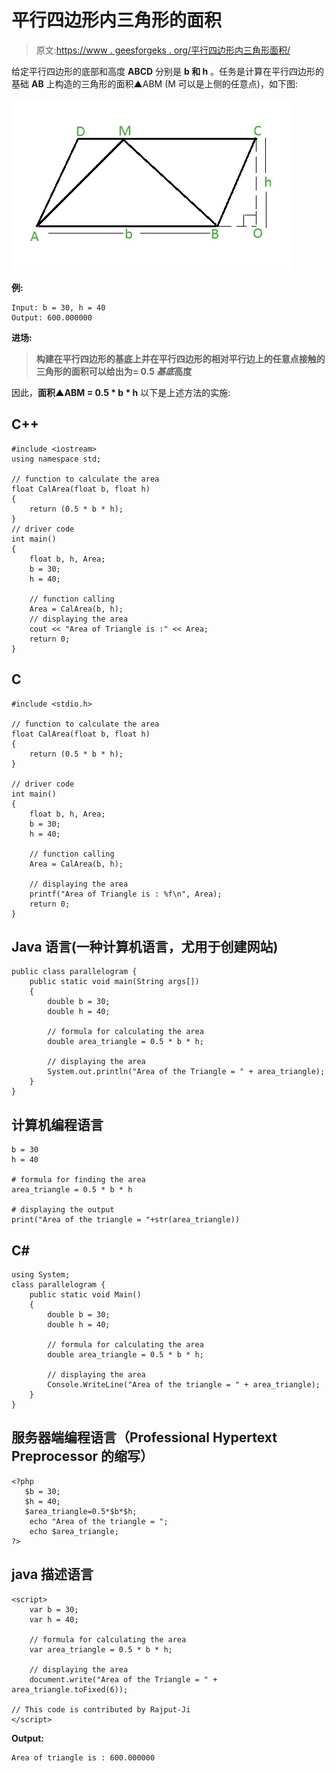 # 平行四边形内三角形的面积

> 原文:[https://www . geesforgeks . org/平行四边形内三角形面积/](https://www.geeksforgeeks.org/area-of-a-triangle-inside-a-parallelogram/)

给定平行四边形的底部和高度 **ABCD** 分别是 **b 和 h** 。任务是计算在平行四边形的基础 **AB** 上构造的三角形的面积▲ABM (M 可以是上侧的任意点)，如下图:

![](img/b47efbaf53e1d8266d5a242e52d94531.png)

**例:**

```
Input: b = 30, h = 40
Output: 600.000000
```

**进场:**

> **构建在平行四边形的基底上并在平行四边形的相对平行边上的任意点接触的三角形的面积可以给出为= 0.5 *基底*高度**

因此，**面积▲ABM = 0.5 * b * h**
以下是上述方法的实施:

## C++

```
#include <iostream>
using namespace std;

// function to calculate the area
float CalArea(float b, float h)
{
    return (0.5 * b * h);
}
// driver code
int main()
{
    float b, h, Area;
    b = 30;
    h = 40;

    // function calling
    Area = CalArea(b, h);
    // displaying the area
    cout << "Area of Triangle is :" << Area;
    return 0;
}
```

## C

```
#include <stdio.h>

// function to calculate the area
float CalArea(float b, float h)
{
    return (0.5 * b * h);
}

// driver code
int main()
{
    float b, h, Area;
    b = 30;
    h = 40;

    // function calling
    Area = CalArea(b, h);

    // displaying the area
    printf("Area of Triangle is : %f\n", Area);
    return 0;
}
```

## Java 语言(一种计算机语言，尤用于创建网站)

```
public class parallelogram {
    public static void main(String args[])
    {
        double b = 30;
        double h = 40;

        // formula for calculating the area
        double area_triangle = 0.5 * b * h;

        // displaying the area
        System.out.println("Area of the Triangle = " + area_triangle);
    }
}
```

## 计算机编程语言

```
b = 30
h = 40 

# formula for finding the area
area_triangle = 0.5 * b * h

# displaying the output
print("Area of the triangle = "+str(area_triangle))
```

## C#

```
using System;
class parallelogram {
    public static void Main()
    {
        double b = 30;
        double h = 40;

        // formula for calculating the area
        double area_triangle = 0.5 * b * h;

        // displaying the area
        Console.WriteLine("Area of the triangle = " + area_triangle);
    }
}
```

## 服务器端编程语言（Professional Hypertext Preprocessor 的缩写）

```
<?php   
   $b = 30; 
   $h = 40; 
   $area_triangle=0.5*$b*$h; 
    echo "Area of the triangle = "; 
    echo $area_triangle; 
?>
```

## java 描述语言

```
<script>
    var b = 30;
    var h = 40;

    // formula for calculating the area
    var area_triangle = 0.5 * b * h;

    // displaying the area
    document.write("Area of the Triangle = " + area_triangle.toFixed(6));

// This code is contributed by Rajput-Ji
</script>
```

**Output:** 

```
Area of triangle is : 600.000000
```